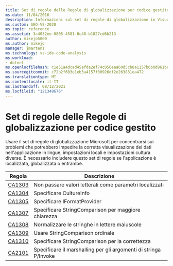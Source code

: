 ```yaml
---
title: Set di regole delle Regole di globalizzazione per codice gestito
ms.date: 11/04/2016
description: Informazioni sul set di regole di globalizzazione in Visual Studio, in particolare sui problemi relativi a lingue, impostazioni locali e impostazioni cultura. Vedere le descrizioni delle regole.
ms.custom: SEO-VS-2020
ms.topic: reference
ms.assetid: 3c4032ee-0805-4581-8c48-b1827cd6b213
author: mikejo5000
ms.author: mikejo
manager: jmartens
ms.technology: vs-ide-code-analysis
ms.workload:
- dotnet
ms.openlocfilehash: c1e51a4dcad45afda2ef74c056eaa60d5cb8a1157b6b0d861ba9149aed46e750
ms.sourcegitcommit: c72b2f603e1eb3a4157f00926df2e263831ea472
ms.translationtype: MT
ms.contentlocale: it-IT
ms.lasthandoff: 08/12/2021
ms.locfileid: "121348676"
---
```

# <a name="globalization-rules-rule-set-for-managed-code"></a>Set di regole delle Regole di globalizzazione per codice gestito

Usare il set di regole di globalizzazione Microsoft per concentrarsi sui problemi che potrebbero impedire la corretta visualizzazione dei dati nell'applicazione in lingue, impostazioni locali e impostazioni cultura diverse. È necessario includere questo set di regole se l'applicazione è localizzata, globalizzata o entrambe.

|Regola|Descrizione|
|----------|-----------------|
|[CA1303](/dotnet/fundamentals/code-analysis/quality-rules/ca1303)|Non passare valori letterali come parametri localizzati|
|[CA1304](/dotnet/fundamentals/code-analysis/quality-rules/ca1304)|Specificare CultureInfo|
|[CA1305](/dotnet/fundamentals/code-analysis/quality-rules/ca1305)|Specificare IFormatProvider|
|[CA1307](/dotnet/fundamentals/code-analysis/quality-rules/ca1307)|Specificare StringComparison per maggiore chiarezza|
|[CA1308](/dotnet/fundamentals/code-analysis/quality-rules/ca1308)|Normalizzare le stringhe in lettere maiuscole|
|[CA1309](/dotnet/fundamentals/code-analysis/quality-rules/ca1309)|Usare StringComparison ordinale|
|[CA1310](/dotnet/fundamentals/code-analysis/quality-rules/ca1310)|Specificare StringComparison per la correttezza|
|[CA2101](/dotnet/fundamentals/code-analysis/quality-rules/ca2101)|Specificare il marshalling per gli argomenti di stringa P/Invoke|
